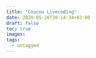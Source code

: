 ```yaml
---
title: "Coucou Livecoding"
date: 2020-05-26T20:14:34+02:00
draft: false
toc: true
images:
tags:
  - untagged
---
```


